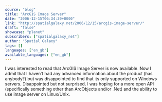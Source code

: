 ```yaml
---
source: "blog"
title: "ArcGIS Image Server"
date: "2006-12-15T06:34:39+0000"
link: "http://spatialgalaxy.net/2006/12/15/arcgis-image-server/"
draft: "false"
showcase: "planet"
subscribers: ["spatialgalaxy_net"]
author: "Spatial Galaxy"
tags: []
languages: ["en_gb"]
available_languages: ["en_gb"]
---
```


I was interested to read that ArcGIS Image Server is now available. Now I admit that I haven&rsquo;t had any advanced information about the product (has anybody?) but was disappointed to find that its only supported on Windows servers.
Disappointed but not surprised. I was hoping for a more open API (specifically something other than ArcObjects and/or .Net) and the ability to use image server on Linux/Unix.
